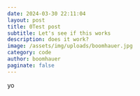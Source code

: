 ```yaml
---
date: 2024-03-30 22:11:04
layout: post
title: 0Test post
subtitle: Let's see if this works
description: does it work?
image: /assets/img/uploads/boomhauer.jpg
category: code
author: boomhauer
paginate: false
---
```

yo